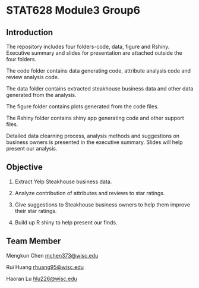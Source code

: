 # STAT628 Module3 Group6

## Introduction

The repository includes four folders-code, data, figure and Rshiny. Executive summary and slides for presentation are attached outside the four folders. 

The code folder contains data generating code, attribute analysis code and review analysis code. 

The data folder contains extracted steakhouse business data and other data generated from the analysis. 

The figure folder contains plots generated from the code files. 

The Rshiny folder contains shiny app generating code and other support files. 

Detailed data clearning process, analysis methods and suggestions on business owners is presented in the executive summary. Slides will help present our analysis. 

## Objective

1. Extract Yelp Steakhouse business data. 

2. Analyze contribution of attributes and reviews to star ratings. 

3. Give suggestions to Steakhouse business owners to help them improve their star ratings. 

4. Build up R shiny to help present our finds. 

## Team Member

Mengkun Chen  mchen373@wisc.edu

Rui Huang  rhuang95@wisc.edu

Haoran Lu  hlu226@wisc.edu
